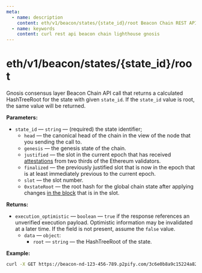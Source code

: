 ```yaml
---
meta:
  - name: description
    content: eth/v1/beacon/states/{state_id}/root Beacon Chain REST API call details and examples.
  - name: keywords
    content: curl rest api beacon chain lighthouse gnosis
---
```


# eth/v1/beacon/states/{state_id}/root

Gnosis consensus layer Beacon Chain API call that returns a calculated HashTreeRoot for the state with given `state_id`. If the `state_id` value is root, the same value will be returned.

**Parameters:** 

* `state_id` — `string` — (required) the state identifier;
  * `head` — the canonical head of the chain in the view of the node that you sending the call to.
  * `genesis` — the genesis state of the chain.
  * `justified` — the slot in the current epoch that has received [attestations](https://ethereum.org/en/developers/docs/consensus-mechanisms/pos/attestations/) from two thirds of the Ethereum validators.
  * `finalized` — the previously justified slot that is now in the epoch that is at least immediately previous to the current epoch.
  * `slot` — the slot number.
  * `0xstateRoot` — the root hash for the global chain state after applying changes [in the block](https://ethereum.org/en/developers/docs/blocks/) that is in the slot.

**Returns:** 

* `execution_optimistic` — `boolean` — `true` if the response references an unverified execution payload. Optimistic information may be invalidated at a later time. If the field is not present, assume the `false` value.
  * `data` — `object`:
    * `root` — `string` — the HashTreeRoot of the state.

**Example:**

``` sh
curl -X GET https://beacon-nd-123-456-789.p2pify.com/3c6e0b8a9c15224a8228b9a98ca1531d/eth/v1/beacon/states/finalized/root 
```
